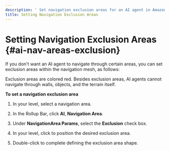 ```yaml
---
description: ' Set navigation exclusion areas for an AI agent in Amazon Lumberyard. '
title: Setting Navigation Exclusion Areas
---
```

# Setting Navigation Exclusion Areas {#ai-nav-areas-exclusion}

If you don't want an AI agent to navigate through certain areas, you can set exclusion areas within the navigation mesh, as follows:

Exclusion areas are colored red\. Besides exclusion areas, AI agents cannot navigate through walls, objects, and the terrain itself\.

**To set a navigation exclusion area**

1. In your level, select a navigation area\.

1. In the Rollup Bar, click **AI**, **Navigation Area**\.

1. Under **NavigationArea Params**, select the **Exclusion** check box\.

1. In your level, click to position the desired exclusion area\.

1. Double\-click to complete defining the exclusion area shape\.